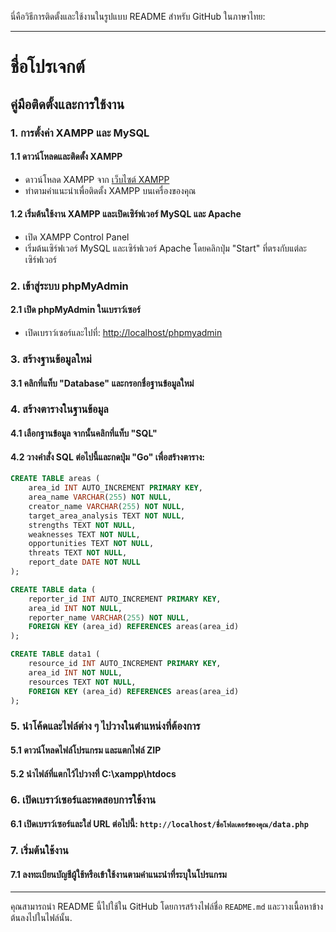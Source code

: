 นี่คือวิธีการติดตั้งและใช้งานในรูปแบบ README สำหรับ GitHub ในภาษาไทย:

---

# ชื่อโปรเจกต์

## คู่มือติดตั้งและการใช้งาน

### 1. การตั้งค่า XAMPP และ MySQL

#### 1.1 ดาวน์โหลดและติดตั้ง XAMPP

- ดาวน์โหลด XAMPP จาก [เว็บไซต์ XAMPP](https://www.apachefriends.org/index.html)
- ทำตามคำแนะนำเพื่อติดตั้ง XAMPP บนเครื่องของคุณ

#### 1.2 เริ่มต้นใช้งาน XAMPP และเปิดเซิร์ฟเวอร์ MySQL และ Apache

- เปิด XAMPP Control Panel
- เริ่มต้นเซิร์ฟเวอร์ MySQL และเซิร์ฟเวอร์ Apache โดยคลิกปุ่ม "Start" ที่ตรงกับแต่ละเซิร์ฟเวอร์

### 2. เข้าสู่ระบบ phpMyAdmin

#### 2.1 เปิด phpMyAdmin ในเบราว์เซอร์

- เปิดเบราว์เซอร์และไปที่: [http://localhost/phpmyadmin](http://localhost/phpmyadmin)

### 3. สร้างฐานข้อมูลใหม่

#### 3.1 คลิกที่แท็บ "Database" และกรอกชื่อฐานข้อมูลใหม่

### 4. สร้างตารางในฐานข้อมูล

#### 4.1 เลือกฐานข้อมูล จากนั้นคลิกที่แท็บ "SQL"

#### 4.2 วางคำสั่ง SQL ต่อไปนี้และกดปุ่ม "Go" เพื่อสร้างตาราง:

```sql
CREATE TABLE areas (
    area_id INT AUTO_INCREMENT PRIMARY KEY,
    area_name VARCHAR(255) NOT NULL,
    creator_name VARCHAR(255) NOT NULL,
    target_area_analysis TEXT NOT NULL,
    strengths TEXT NOT NULL,
    weaknesses TEXT NOT NULL,
    opportunities TEXT NOT NULL,
    threats TEXT NOT NULL,
    report_date DATE NOT NULL
);

CREATE TABLE data (
    reporter_id INT AUTO_INCREMENT PRIMARY KEY,
    area_id INT NOT NULL,
    reporter_name VARCHAR(255) NOT NULL,
    FOREIGN KEY (area_id) REFERENCES areas(area_id)
);

CREATE TABLE data1 (
    resource_id INT AUTO_INCREMENT PRIMARY KEY,
    area_id INT NOT NULL,
    resources TEXT NOT NULL,
    FOREIGN KEY (area_id) REFERENCES areas(area_id)
);
```

### 5. นำโค้ดและไฟล์ต่าง ๆ ไปวางในตำแหน่งที่ต้องการ

#### 5.1 ดาวน์โหลดไฟล์โปรแกรม และแตกไฟล์ ZIP

#### 5.2 นำไฟล์ที่แตกไว้ไปวางที่ C:\xampp\htdocs

### 6. เปิดเบราว์เซอร์และทดสอบการใช้งาน

#### 6.1 เปิดเบราว์เซอร์และใส่ URL ต่อไปนี้: `http://localhost/ชื่อโฟลเดอร์ของคุณ/data.php`

### 7. เริ่มต้นใช้งาน

#### 7.1 ลงทะเบียนบัญชีผู้ใช้หรือเข้าใช้งานตามคำแนะนำที่ระบุในโปรแกรม

---

คุณสามารถนำ README นี้ไปใช้ใน GitHub โดยการสร้างไฟล์ชื่อ `README.md` และวางเนื้อหาข้างต้นลงไปในไฟล์นั้น.
